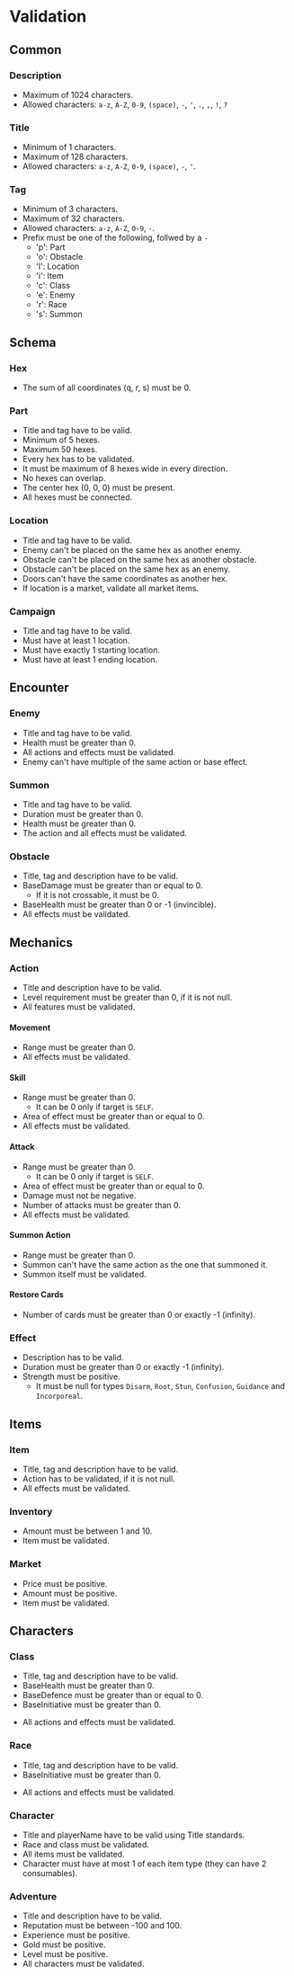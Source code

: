 # Validation


## Common

### Description
- Maximum of 1024 characters.
- Allowed characters: `a-z`, `A-Z`, `0-9`, `(space)`, `-`, `'`, `.`, `,`, `!`, `?`

### Title
- Minimum of 1 characters.
- Maximum of 128 characters.
- Allowed characters: `a-z`, `A-Z`, `0-9`, `(space)`, `-`, `'`.

### Tag
- Minimum of 3 characters.
- Maximum of 32 characters.
- Allowed characters: `a-z`, `A-Z`, `0-9`, `-`.
- Prefix must be one of the following, follwed by a `-`
    - 'p': Part
    - 'o': Obstacle
    - 'l': Location
    - 'i': Item
    - 'c': Class
    - 'e': Enemy
    - 'r': Race
    - 's': Summon


## Schema

### Hex

- The sum of all coordinates (q, r, s) must be 0.

### Part

- Title and tag have to be valid.
- Minimum of 5 hexes.
- Maximum 50 hexes.
- Every hex has to be validated.
- It must be maximum of 8 hexes wide in every direction.
- No hexes can overlap.
- The center hex (0, 0, 0) must be present.
- All hexes must be connected. 

### Location

- Title and tag have to be valid.
- Enemy can't be placed on the same hex as another enemy.
- Obstacle can't be placed on the same hex as another obstacle.
- Obstacle can't be placed on the same hex as an enemy.
- Doors can't have the same coordinates as another hex.
- If location is a market, validate all market items.

### Campaign

- Title and tag have to be valid.
- Must have at least 1 location.
- Must have exactly 1 starting location.
- Must have at least 1 ending location.


## Encounter

### Enemy

- Title and tag have to be valid.
- Health must be greater than 0.
- All actions and effects must be validated.
- Enemy can't have multiple of the same action or base effect.

### Summon

- Title and tag have to be valid.
- Duration must be greater than 0.
- Health must be greater than 0.
- The action and all effects must be validated.

### Obstacle

- Title, tag and description have to be valid.
- BaseDamage must be greater than or equal to 0.
    - If it is not crossable, it must be 0.
- BaseHealth must be greater than 0 or -1 (invincible).
- All effects must be validated.

## Mechanics

### Action

- Title and description have to be valid.
- Level requirement must be greater than 0, if it is not null.
- All features must be validated.

#### Movement

- Range must be greater than 0.
- All effects must be validated.

#### Skill

- Range must be greater than 0.
    - It can be 0 only if target is `SELF`.
- Area of effect must be greater than or equal to 0.
- All effects must be validated.

#### Attack

- Range must be greater than 0.
    - It can be 0 only if target is `SELF`.
- Area of effect must be greater than or equal to 0.
- Damage must not be negative.
- Number of attacks must be greater than 0.
- All effects must be validated.

#### Summon Action

- Range must be greater than 0.
- Summon can't have the same action as the one that summoned it.
- Summon itself must be validated.

#### Restore Cards

- Number of cards must be greater than 0 or exactly -1 (infinity).

### Effect

- Description has to be valid.
- Duration must be greater than 0 or exactly -1 (infinity).
- Strength must be positive.
    - It must be null for types `Disarm`, `Root`, `Stun`, `Confusion`, `Guidance` and `Incorporeal`.

## Items

### Item

- Title, tag and description have to be valid.
- Action has to be validated, if it is not null.
- All effects must be validated.
<!--- Figure out requirements validation -->

### Inventory

- Amount must be between 1 and 10.
- Item must be validated.

### Market

- Price must be positive.
- Amount must be positive.
- Item must be validated.

## Characters

### Class

- Title, tag and description have to be valid.
- BaseHealth must be greater than 0.
- BaseDefence must be greater than or equal to 0.
- BaseInitiative must be greater than 0.
<!--- Figure out base initiative -->
- All actions and effects must be validated.

### Race

- Title, tag and description have to be valid.
- BaseInitiative must be greater than 0.
<!--- Figure out base initiative -->
- All actions and effects must be validated.

### Character

- Title and playerName have to be valid using Title standards.
- Race and class must be validated.
- All items must be validated.
- Character must have at most 1 of each item type (they can have 2 consumables).

### Adventure 

- Title and description have to be valid.
- Reputation must be between -100 and 100.
- Experience must be positive.
- Gold must be positive.
- Level must be positive.
- All characters must be validated.
